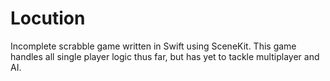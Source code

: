 # Locution
Incomplete scrabble game written in Swift using SceneKit. This game handles all single player logic thus far, but has yet to tackle multiplayer and AI. 
